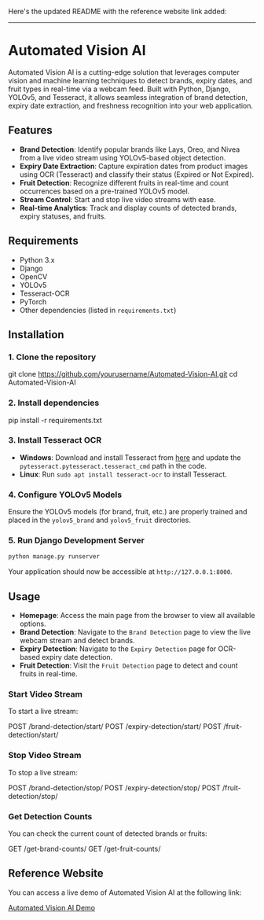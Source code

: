 Here's the updated README with the reference website link added:

---

# Automated Vision AI

Automated Vision AI is a cutting-edge solution that leverages computer vision and machine learning techniques to detect brands, expiry dates, and fruit types in real-time via a webcam feed. Built with Python, Django, YOLOv5, and Tesseract, it allows seamless integration of brand detection, expiry date extraction, and freshness recognition into your web application.

## Features

- **Brand Detection**: Identify popular brands like Lays, Oreo, and Nivea from a live video stream using YOLOv5-based object detection.
- **Expiry Date Extraction**: Capture expiration dates from product images using OCR (Tesseract) and classify their status (Expired or Not Expired).
- **Fruit Detection**: Recognize different fruits in real-time and count occurrences based on a pre-trained YOLOv5 model.
- **Stream Control**: Start and stop live video streams with ease.
- **Real-time Analytics**: Track and display counts of detected brands, expiry statuses, and fruits.

## Requirements

- Python 3.x
- Django
- OpenCV
- YOLOv5
- Tesseract-OCR
- PyTorch
- Other dependencies (listed in `requirements.txt`)

## Installation

### 1. Clone the repository

git clone https://github.com/yourusername/Automated-Vision-AI.git
cd Automated-Vision-AI


### 2. Install dependencies

pip install -r requirements.txt


### 3. Install Tesseract OCR

- **Windows**: Download and install Tesseract from [here](https://github.com/UB-Mannheim/tesseract/wiki) and update the `pytesseract.pytesseract.tesseract_cmd` path in the code.
- **Linux**: Run `sudo apt install tesseract-ocr` to install Tesseract.

### 4. Configure YOLOv5 Models

Ensure the YOLOv5 models (for brand, fruit, etc.) are properly trained and placed in the `yolov5_brand` and `yolov5_fruit` directories.

### 5. Run Django Development Server

```bash
python manage.py runserver
```

Your application should now be accessible at `http://127.0.0.1:8000`.

## Usage

- **Homepage**: Access the main page from the browser to view all available options.
- **Brand Detection**: Navigate to the `Brand Detection` page to view the live webcam stream and detect brands.
- **Expiry Detection**: Navigate to the `Expiry Detection` page for OCR-based expiry date detection.
- **Fruit Detection**: Visit the `Fruit Detection` page to detect and count fruits in real-time.

### Start Video Stream

To start a live stream:

POST /brand-detection/start/
POST /expiry-detection/start/
POST /fruit-detection/start/

### Stop Video Stream

To stop a live stream:

POST /brand-detection/stop/
POST /expiry-detection/stop/
POST /fruit-detection/stop/


### Get Detection Counts

You can check the current count of detected brands or fruits:

GET /get-brand-counts/
GET /get-fruit-counts/


## Reference Website

You can access a live demo of Automated Vision AI at the following link:

[Automated Vision AI Demo](https://889cjwxm-8000.inc1.devtunnels.ms/)

